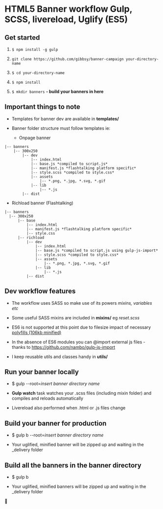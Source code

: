 # HTML5 Banner workflow Gulp, SCSS, livereload, Uglify (ES5)

## Get started

1. `$ npm install -g gulp`  

1. `git clone https://github.com/gibbsy/banner-campaign your-directory-name`

1. `$ cd your-directory-name`

1. `$ npm install`

1. `$ mkdir banners` **- build your banners in here**

## Important things to note

* Templates for banner dev are available in **templates/**

* Banner folder structure must follow templates ie:

  * Onpage banner

```
|-- banners
    |-- 300x250
        |-- dev
            |-- index.html
            |-- base.js *compiled to script.js*
            |-- manifest.js *flashtalking platform specific*
            |-- style.scss *compiled to style.css*
            |-- assets
                |-- *.png, *.jpg, *.svg, *.gif
            |-- lib
                |-- *.js
        |-- dist
```

  * Richload banner (Flashtalking)

  ```
|-- banners
    |-- 300x250
        |-- base
            |-- index.html
            |-- manifest.js *flashtalking platform specific*
            |-- style.css 
        |-- richload
            |-- dev
                |-- index.html
                |-- base.js *compiled to script.js using gulp-js-import*
                |-- style.scss *compiled to style.css*
                |-- assets
                    |-- *.png, *.jpg, *.svg, *.gif
                |-- lib
                    |-- *.js
            |-- dist
```

## Dev workflow features

* The workflow uses SASS so make use of its powers *mixins, variables etc*

* Some useful SASS mixins are included in **mixins/** eg *reset.scss*

* ES6 is not supported at this point due to filesize impact of necessary [polyfills (106kb minified)](https://cdnjs.cloudflare.com/ajax/libs/babel-polyfill/6.26.0/polyfill.min.js)

* In the absence of ES6 modules you can @import external js files - thanks to https://github.com/nambo/gulp-js-import

* I keep reusable utils and classes handy in **utils/**

## Run your banner locally

* $ gulp --root=*insert banner directory name*

* **Gulp watch** task watches your .scss files (including mixin folder) and compiles and reloads automatically

* Livereload also performed when .html or .js files change 

## Build your banner for production

* $ gulp b --root=*insert banner directory name*

* Your uglified, minified banner will be zipped up and waiting in the _delivery folder

## Build all the banners in the banner directory

* $ gulp b

* Your uglified, minified banners will be zipped up and waiting in the _delivery folder

:beers: